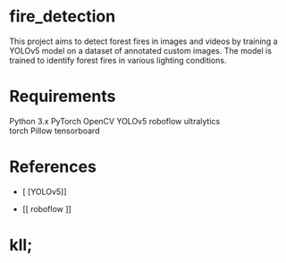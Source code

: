 # fire_detection
This project aims to detect forest fires in images and videos by training a YOLOv5 model on a dataset of annotated custom images. The model is trained to identify forest fires in various lighting conditions.

# Requirements 
Python 3.x
PyTorch
OpenCV
YOLOv5
roboflow
ultralytics  
torch
Pillow
tensorboard
# References
- [ [YOLOv5]]
  
- [[ roboflow ]]

  

# kll;
